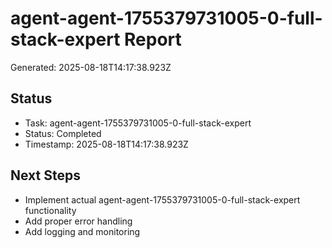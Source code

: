 # agent-agent-1755379731005-0-full-stack-expert Report

Generated: 2025-08-18T14:17:38.923Z

## Status
- Task: agent-agent-1755379731005-0-full-stack-expert
- Status: Completed
- Timestamp: 2025-08-18T14:17:38.923Z

## Next Steps
- Implement actual agent-agent-1755379731005-0-full-stack-expert functionality
- Add proper error handling
- Add logging and monitoring
